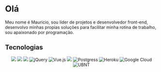 <h1>Olá</h1>

<div>
 <p>Meu nome é Mauricio, sou líder de projetos e desenvolvedor front-end, desenvolvo minhas propias soluções para facilitar minha rotina de trabalho, sou apaixonado por programação.
</p>
</div>

<h2>Tecnologias</h2>
<div align="center">
 <!--HTML-->
<img src="https://img.shields.io/badge/HTML-239120?style=for-the-badge&logo=html5&logoColor=white">
<!--CSS-->
<img src="https://img.shields.io/badge/CSS3-1572B6?style=for-the-badge&logo=css3&logoColor=white">
<!--JS-->
<img src="https://img.shields.io/badge/JavaScript-F7DF1E?style=for-the-badge&logo=javascript&logoColor=black">
<!--JQUERY-->
<img alt="jQuery" src="https://img.shields.io/badge/jquery%20-%230769AD.svg?&style=for-the-badge&logo=jquery&logoColor=white"/>
 <!--VUE-->
<img alt="Vue.js" src="https://img.shields.io/badge/Vue.js-35495E?style=for-the-badge&logo=vue.js&logoColor=4FC08D"/>
<!--NODE-->
<img src="https://img.shields.io/badge/Node.js-43853D?style=for-the-badge&logo=node.js&logoColor=white">
 <!--DB-->
<img alt="Postgress" src="https://img.shields.io/badge/PostgreSQL-316192?style=for-the-badge&logo=postgresql&logoColor=white"/>
<!--HEROKU-->
<img alt="Heroku" src="https://img.shields.io/badge/heroku%20-%23430098.svg?&style=for-the-badge&logo=heroku&logoColor=white"/>
 <!--GOOGLECLOUD-->
<img alt="Google Cloud" src="https://img.shields.io/badge/Google%20Cloud%20-%234285F4.svg?&style=for-the-badge&logo=google-cloud&logoColor=white"/>
 <!--OS-->
 <img alt="UBNT" src="https://img.shields.io/badge/Ubuntu-E95420?style=for-the-badge&logo=ubuntu&logoColor=white"/>
 
 
</div>


